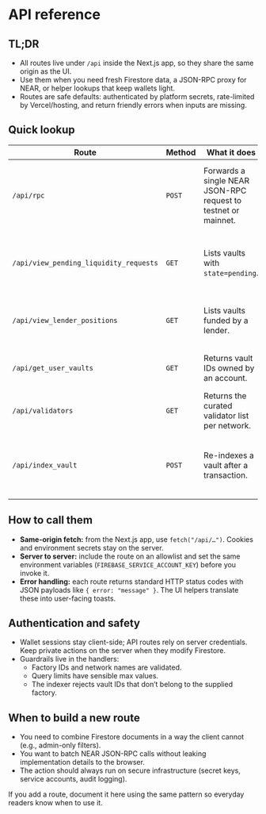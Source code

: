 # API reference

## TL;DR
- All routes live under `/api` inside the Next.js app, so they share the same origin as the UI.
- Use them when you need fresh Firestore data, a JSON-RPC proxy for NEAR, or helper lookups that keep wallets light.
- Routes are safe defaults: authenticated by platform secrets, rate-limited by Vercel/hosting, and return friendly errors when inputs are missing.

## Quick lookup

| Route | Method | What it does | Notes |
| ----- | ------ | ------------ | ----- |
| `/api/rpc` | `POST` | Forwards a single NEAR JSON-RPC request to testnet or mainnet. | Pass `network` in the query string (`testnet` default). Keeps CORS simple and lets us add retries. |
| `/api/view_pending_liquidity_requests` | `GET` | Lists vaults with `state=pending`. | Requires `factory_id`; optional `limit` (max 500). Powers Discover. |
| `/api/view_lender_positions` | `GET` | Lists vaults funded by a lender. | Requires `factory_id` and `lender_id`. Sorted newest first. |
| `/api/get_user_vaults` | `GET` | Returns vault IDs owned by an account. | Provide `owner` and `factory_id`. Handy for dashboards. |
| `/api/validators` | `GET` | Returns the curated validator list per network. | Pass `network=testnet|mainnet`. |
| `/api/index_vault` | `POST` | Re-indexes a vault after a transaction. | Body: `{ factory_id, vault, tx_hash? }`. Triggers `get_vault_state` → Firestore write. |

## How to call them
- **Same-origin fetch:** from the Next.js app, use `fetch("/api/…")`. Cookies and environment secrets stay on the server.
- **Server to server:** include the route on an allowlist and set the same environment variables (`FIREBASE_SERVICE_ACCOUNT_KEY`) before you invoke it.
- **Error handling:** each route returns standard HTTP status codes with JSON payloads like `{ error: "message" }`. The UI helpers translate these into user-facing toasts.

## Authentication and safety
- Wallet sessions stay client-side; API routes rely on server credentials. Keep private actions on the server when they modify Firestore.
- Guardrails live in the handlers:
  - Factory IDs and network names are validated.
  - Query limits have sensible max values.
  - The indexer rejects vault IDs that don’t belong to the supplied factory.

## When to build a new route
- You need to combine Firestore documents in a way the client cannot (e.g., admin-only filters).
- You want to batch NEAR JSON-RPC calls without leaking implementation details to the browser.
- The action should always run on secure infrastructure (secret keys, service accounts, audit logging).

If you add a route, document it here using the same pattern so everyday readers know when to use it.
